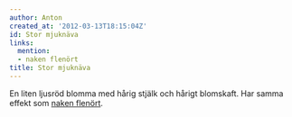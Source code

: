 ```yaml
---
author: Anton
created_at: '2012-03-13T18:15:04Z'
id: Stor mjuknäva
links:
  mention:
  - naken flenört
title: Stor mjuknäva
---
```


En liten ljusröd blomma med hårig stjälk och hårigt blomskaft. Har samma effekt som [naken flenört].

  [naken flenört]: naken_flenört
